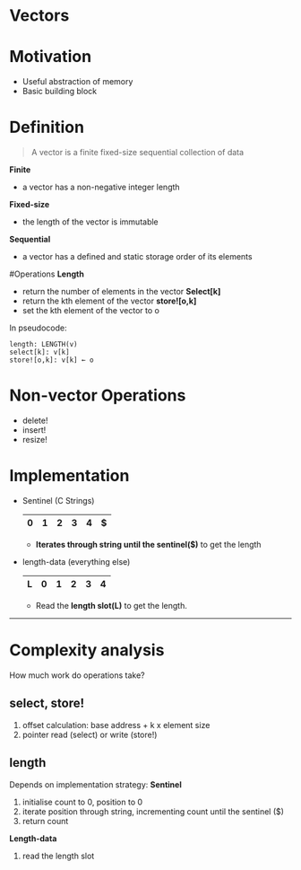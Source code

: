 # Vectors

# Motivation
- Useful abstraction of memory
- Basic building block

# Definition
> A vector is a finite fixed-size sequential collection of data

**Finite**
- a vector has a non-negative integer length

**Fixed-size**
- the length of the vector is immutable

**Sequential**
- a vector has a defined and static storage order of its elements

#Operations
**Length**
- return the number of elements in the vector
**Select[k]**
- return the kth element of the vector
**store![o,k]**
- set the kth element of the vector to o

In pseudocode:
```
length: LENGTH(v)
select[k]: v[k]
store![o,k]: v[k] ← o
```

# Non-vector Operations
- delete!
- insert!
- resize!

# Implementation

*	Sentinel (C Strings)

	| 0 |1 |2 |3 |4| $ |
	|---|---|---|---|---|---|

	*	**Iterates through string until the sentinel($)** to get the length

* 	length-data (everything else)

	|L| 0 |1 |2 |3 |4|
	|---|---|---|---|---|---|

	*	Read the **length slot(L)** to get the length.

---

# Complexity analysis
How much work do operations take?

## select, store!
1. offset calculation: base address + k x element size
2. pointer read (select) or write (store!)

## length
Depends on implementation strategy:
**Sentinel**
1. initialise count to 0, position to 0
2. iterate position through string, incrementing count until the sentinel ($)
3. return count

**Length-data**
1. read the length slot
